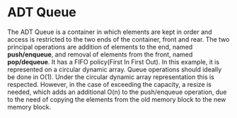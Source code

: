 # ADT Queue

The ADT Queue is a container in which elements are kept in order and access is restricted to the two ends of the container, front and rear.
The two principal operations are addition of elements to the end, named **push/enqueue**, and removal of elements from the front, named
**pop/dequeue**.
It has a FIFO policy(First In First Out).
In this example, it is represented on a circular dynamic array. Queue operations should ideally be done in O(1). Under the circular dynamic
array representation this is respected. However, in the case of exceeding the capacity, a resize is needed, which adds an additional O(n)
to the push/enqueue operation, due to the need of copying the elements from the old memory block to the new memory block.
